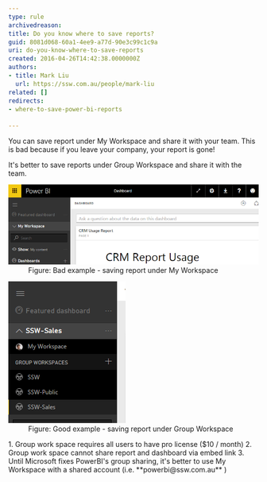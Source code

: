 ```yaml
---
type: rule
archivedreason: 
title: Do you know where to save reports?
guid: 8081d068-60a1-4ee9-a77d-90e3c99c1c9a
uri: do-you-know-where-to-save-reports
created: 2016-04-26T14:42:38.0000000Z
authors:
- title: Mark Liu
  url: https://ssw.com.au/people/mark-liu
related: []
redirects:
- where-to-save-power-bi-reports

---
```


You can save report under My Workspace and share it with your team. This is bad because if you leave your company, your report is gone!



It's better to save reports under Group Workspace and share it with the team.

<!--endintro-->
<dl class="badImage"><dt> <img src="powerbi-bad.png" alt="powerbi-bad.png" style="width:800px;"></dt><dd>Figure: Bad example - saving report under My Workspace</dd></dl><dl class="goodImage"><dt><img src="powerbi-good.png" alt="powerbi-good.png"></dt><dd>Figure: Good example - saving report under Group Workspace</dd></dl>
1. Group work space requires all users to have pro license ($10 / month)
2. Group work space cannot share report and dashboard via embed link
3. Until  Microsoft fixes PowerBI's group sharing, it's better to use My Workspace with a shared account (i.e.  **powerbi@ssw.com.au** )
